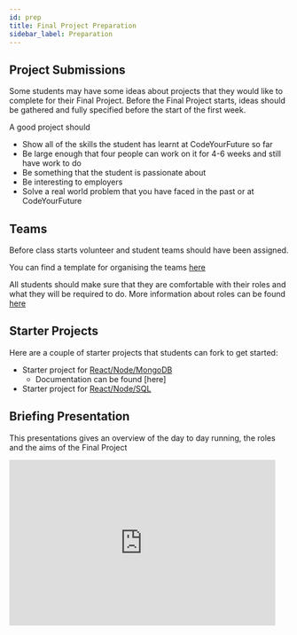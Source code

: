 ```yaml
---
id: prep
title: Final Project Preparation
sidebar_label: Preparation
---
```


## Project Submissions

Some students may have some ideas about projects that they would like to complete for their Final Project. Before the Final Project starts, ideas should be gathered and fully specified before the start of the first week.

A good project should

- Show all of the skills the student has learnt at CodeYourFuture so far
- Be large enough that four people can work on it for 4-6 weeks and still have work to do
- Be something that the student is passionate about
- Be interesting to employers
- Solve a real world problem that you have faced in the past or at CodeYourFuture

## Teams

Before class starts volunteer and student teams should have been assigned.

You can find a template for organising the teams [here](https://docs.google.com/spreadsheets/d/13WGRmeUZoCZfPV3joO4q69GLIaAiYFnrh9WmZ51FrE8/edit#gid=0)

All students should make sure that they are comfortable with their roles and what they will be required to do. More information about roles can be found [here](./roles)

## Starter Projects

Here are a couple of starter projects that students can fork to get started:

- Starter project for [React/Node/MongoDB](https://github.com/CodeYourFuture/cyf-final-project-starter-kit)
  - Documentation can be found [here]
- Starter project for [React/Node/SQL](https://github.com/csfilipinyi/cyf-final-project-pgsql-starter-kit)

## Briefing Presentation

This presentations gives an overview of the day to day running, the roles and the aims of the Final Project

<iframe src="https://docs.google.com/presentation/d/e/2PACX-1vQivu0h8g6tkJtnOkNCXkmR8sZbh9vNJ6SztqL8OpJV3xoX7_xnCL3rucfyRsY2QfAQd8IhrUQkt5lr/embed?start=false&loop=false&delayms=3000" frameborder="0" width="480" height="299" allowfullscreen="true" mozallowfullscreen="true" webkitallowfullscreen="true"></iframe>

